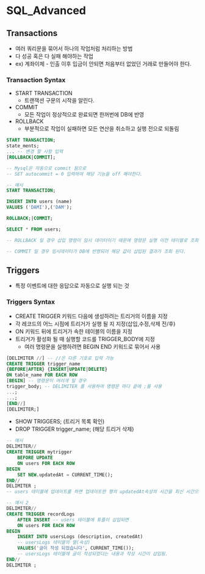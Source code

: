 # SQL_Advanced
## Transactions
- 여러 쿼리문을 묶어서 하나의 작업처럼 처리하는 방법
- 다 성공 혹은 다 실패 해야하는 작업 
- ex) 계좌이체 - 인출 이후 입금이 안되면 처음부터 없었던 거래로 만들어야 한다.

### Transaction Syntax
- START TRANSACTION
    - 트랜잭션 구문의 시작을 알린다.
- COMMIT
    - 모든 작업이 정상적으로 완료되면 한꺼번에 DB에 반영
- ROLLBACK
    - 부분적으로 작업이 실패하면 모든 연산을 취소하고 실행 전으로 되돌림
```sql
START TRANSACTION;
state_ments;
... -- 변경 할 사항 입력
[ROLLBACK|COMMIT]; 

-- Mysql은 자동으로 commit 됨으로 
-- SET autocommit = 0 입력하여 해당 기능을 off 해야한다.
```

```sql
-- 예시
START TRANSACTION;

INSERT INTO users (name)
VALUES ('DAMI'),('DAM');

ROLLBACK;|COMMIT;

SELECT * FROM users;

-- ROLLBACK 일 경우 삽입 명령이 임시 데이터이기 때문에 명령문 실행 이전 테이블로 조회 된다.

-- COMMIT 일 경우 임시데이터가 DB에 반영되어 해당 값이 삽입된 결과가 조회 된다.
```

## Triggers
- 특정 이벤트에 대한 응답으로 자동으로 실행 되는 것
### Triggers Syntax
- CREATE TRIGGER 키워드 다음에 생성하려는 트리거의 이름을 지정
- 각 레코드의 어느 시점에 트리거가 실행 될 지 지정(삽입,수정,삭제 전/후)
- ON 키워드 뒤에 트리거가 속한 테이블의 이름을 지정
- 트리거가 활성화 될 때 실행할 코드를 TRIGGER_BODY에 지정
    - 여러 명령문을 실행하려면 BEGIN END 키워드로 묶어서 사용
```sql
[DELIMITER //] -- //은 다른 기호로 입력 가능
CREATE TRIGGER trigger_name
{BEFORE|AFTER} {INSERT|UPDATE|DELETE}
ON table_name FOR EACH ROW
[BEGIN] -- 명령문이 여러개 일 경우
trigger_body; -- DELIMITER 를 사용하여 명령문 마다 끝에 ;를 사용
...;
...;
[END//]
[DELIMITER;]
```

- SHOW TRIGGERS; (트리거 목록 확인)
- DROP TRIGGER trigger_name; (해당 트리거 삭제)

```sql
-- 예시
DELIMITER//
CREATE TRIGGER mytrigger
    BEFORE UPDATE
    ON users FOR EACH ROW
BEGIN
    SET NEW.updatedAt = CURRENT_TIME();
END//
DELIMITER ;
-- users 테이블에 업데이트를 하면 업데이트한 행의 updatedAt속성의 시간을 최신 시간으로 변경한다.
```
```sql
-- 예시 2
DELIMITER//
CREATE TRIGGER recordLogs
    AFTER INSERT -- users 테이블에 튜플이 삽입되면
    ON users FOR EACH ROW
BEGIN
    INSERT INTO usersLogs (description, createdAt) 
    -- usersLogs 테이블의 열(속성)
    VALUES('글이 작성 되었습니다', CURRENT_TIME());
    -- usersLogs 테이블에 글이 작성되었다는 내용과 작성 시간이 삽입됨.
END//
DELIMITER ;
